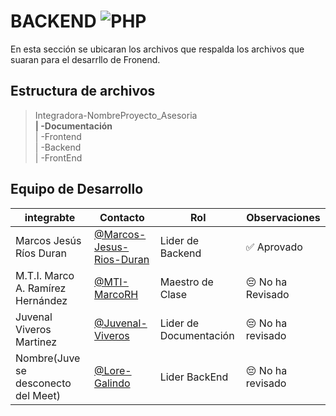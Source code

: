 # BACKEND ![PHP](    https://img.shields.io/badge/PHP-777BB4?style=for-the-badge&logo=php&logoColor=white)

En esta sección se ubicaran los archivos que respalda los archivos que suaran para el desarrllo de Fronend.

## Estructura de archivos 


>Integradora-NombreProyecto_Asesoria <br>
**| -Documentación** <br>
>| -Frontend <br>
>| -Backend <br>
>| -FrontEnd

## Equipo de Desarrollo
|integrabte|Contacto|Rol|Observaciones|
|-----------|-------|---|-------------|
|Marcos Jesús Ríos Duran|[@Marcos-Jesus-Rios-Duran](https://github.com/Marcos-Jesus-Rios-Duran)|Lider de Backend| ✅ Aprovado
|M.T.I. Marco A. Ramírez Hernández|[@MTI-MarcoRH](https://github.com/MTI-MarcoRH)|Maestro de Clase|😔 No ha Revisado|
|Juvenal Viveros Martinez|[@Juvenal-Viveros](https://github.com/Juvenal-Viveros)|Lider de Documentación| 😔 No ha revisado |
|Nombre(Juve se desconecto del Meet)|[@Lore-Galindo](https://github.com/Lore-Galindo)|Lider BackEnd|😔 No ha revisado|
